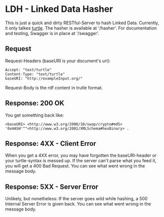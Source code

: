 # LDH - Linked Data Hasher
This is just a quick and dirty RESTful-Server to hash Linked Data.
Currently, it only talkes [turtle](https://www.w3.org/TR/turtle/).
The hasher is available at '/hasher'.
For documentation and testing, Swagger is in place at '/swagger'.


## Request
Request-Headers (baseURI is your document's uri):
```
Accept: "text/turtle"
Content-Type: "text/turtle"
baseURI: "http://exampleInput.org/"
```
Request-Body is the rdf content in trutle format.

## Response: 200 OK
You get something back like: 
```
<baseURI> <http://www.w3.org/2000/10/swap/crypto#md5> '0xHASH'^^<http://www.w3.org/2001/XMLSchema#hexBinary> . 
```

## Response: 4XX - Client Error
When you get a 4XX error, you may have forgotten the baseURI-header or your turtle-syntax is messed up. If the server can't parse what you feed it, you will get a 400 Bad Request. You can see what went wrong in the message body.

## Response: 5XX - Server Error
Unlikely, but nonetheless: If the server goes wild while hashing, a 500 Internal Server Error is given back. You can see what went wrong in the message body.